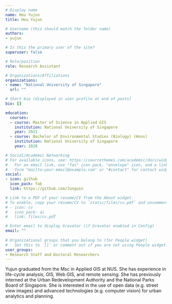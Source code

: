 ```yaml
---
# Display name
name: Hou Yujun
title: Hou Yujun

# Username (this should match the folder name)
authors:
- yujun

# Is this the primary user of the site?
superuser: false

# Role/position
role: Research Assistant

# Organizations/Affiliations
organizations:
- name: "National University of Singapore"
  url: ""

# Short bio (displayed in user profile at end of posts)
bio: []

education:
  courses:
  - course: Master of Science in Applied GIS
    institution: National University of Singapore
    year: 2021
  - course: Bachelor of Environmental Studies (Biology) (Hons)
    institution: National University of Singapore
    year: 2020

# Social/Academic Networking
# For available icons, see: https://sourcethemes.com/academic/docs/widgets/#icons
#   For an email link, use "fas" icon pack, "envelope" icon, and a link in the
#   form "mailto:your-email@example.com" or "#contact" for contact widget.
social:
- icon: github
  icon_pack: fab
  link: https://github.com/Junguin

# Link to a PDF of your resume/CV from the About widget.
# To enable, copy your resume/CV to `static/files/cv.pdf` and uncomment the lines below.  
# - icon: cv
#   icon_pack: ai
#   link: files/cv.pdf

# Enter email to display Gravatar (if Gravatar enabled in Config)
email: ""
  
# Organizational groups that you belong to (for People widget)
#   Set this to `[]` or comment out if you are not using People widget.  
user_groups:
- Research Staff and Doctoral Researchers
---
```


Yujun graduated from the Msc in Applied GIS at NUS. She has experience in life-cycle analysis, GIS, Web GIS, and remote sensing. She has previously interned at the Urban Redevelopment Authority and the National Parks Board of Singapore. She is interested in the use of open data (e.g. street view images) and advanced technologies (e.g. computer vision) for urban analytics and planning.

